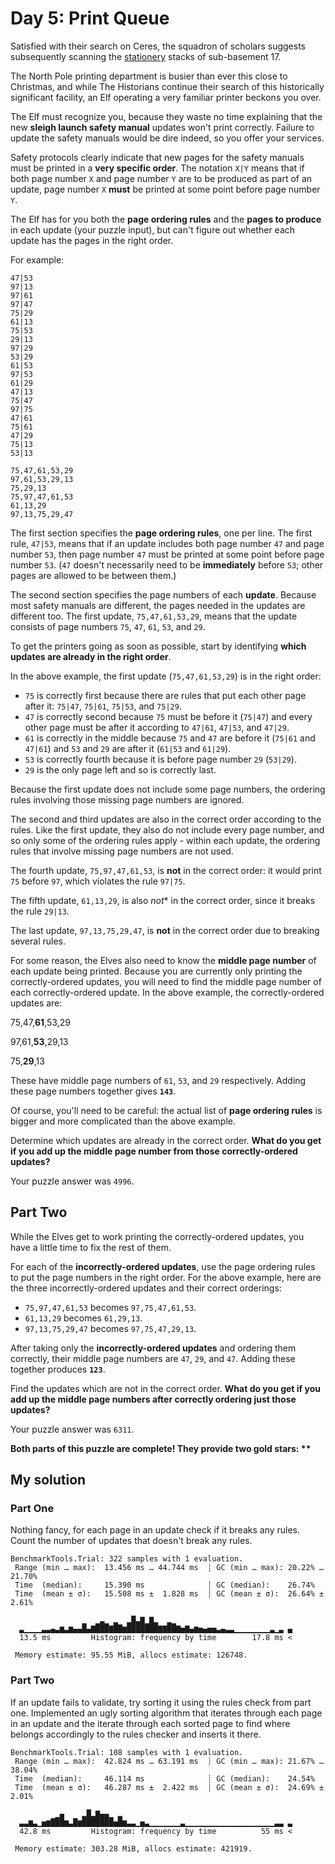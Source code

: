 # Day 5: Print Queue

Satisfied with their search on Ceres, the squadron of scholars suggests subsequently scanning the <ins>stationery</ins> stacks of sub-basement 17.

The North Pole printing department is busier than ever this close to Christmas, and while The Historians continue their search of this historically significant facility, an Elf operating a very familiar printer beckons you over.

The Elf must recognize you, because they waste no time explaining that the new **sleigh launch safety manual** updates won't print correctly. Failure to update the safety manuals would be dire indeed, so you offer your services.

Safety protocols clearly indicate that new pages for the safety manuals must be printed in a **very specific order**. The notation `X|Y` means that if both page number `X` and page number `Y` are to be produced as part of an update, page number `X` **must** be printed at some point before page number `Y`.

The Elf has for you both the **page ordering rules** and the **pages to produce** in each update (your puzzle input), but can't figure out whether each update has the pages in the right order.

For example:

```
47|53
97|13
97|61
97|47
75|29
61|13
75|53
29|13
97|29
53|29
61|53
97|53
61|29
47|13
75|47
97|75
47|61
75|61
47|29
75|13
53|13

75,47,61,53,29
97,61,53,29,13
75,29,13
75,97,47,61,53
61,13,29
97,13,75,29,47
```

The first section specifies the **page ordering rules**, one per line. The first rule, `47|53`, means that if an update includes both page number `47` and page number `53`, then page number `47` must be printed at some point before page number `53`. (`47` doesn't necessarily need to be **immediately** before `53`; other pages are allowed to be between them.)

The second section specifies the page numbers of each **update**. Because most safety manuals are different, the pages needed in the updates are different too. The first update, `75,47,61,53,29`, means that the update consists of page numbers `75`, `47`, `61`, `53`, and `29`.

To get the printers going as soon as possible, start by identifying **which updates are already in the right order**.

In the above example, the first update (`75,47,61,53,29`) is in the right order:

- `75` is correctly first because there are rules that put each other page after it: `75|47`, `75|61`, `75|53`, and `75|29`.
- `47` is correctly second because `75` must be before it (`75|47`) and every other page must be after it according to `47|61`, `47|53`, and `47|29`.
- `61` is correctly in the middle because `75` and `47` are before it (`75|61` and `47|61`) and `53` and `29` are after it (`61|53` and `61|29`).
- `53` is correctly fourth because it is before page number `29` (`53|29`).
- `29` is the only page left and so is correctly last.

Because the first update does not include some page numbers, the ordering rules involving those missing page numbers are ignored.

The second and third updates are also in the correct order according to the rules. Like the first update, they also do not include every page number, and so only some of the ordering rules apply - within each update, the ordering rules that involve missing page numbers are not used.

The fourth update, `75,97,47,61,53`, is **not** in the correct order: it would print `75` before `97`, which violates the rule `97|75`.

The fifth update, `61,13,29`, is also *not** in the correct order, since it breaks the rule `29|13`.

The last update, `97,13,75,29,47`, is **not** in the correct order due to breaking several rules.

For some reason, the Elves also need to know the **middle page number** of each update being printed. Because you are currently only printing the correctly-ordered updates, you will need to find the middle page number of each correctly-ordered update. In the above example, the correctly-ordered updates are:

75,47,**61**,53,29

97,61,**53**,29,13

75,**29**,13

These have middle page numbers of `61`, `53`, and `29` respectively. Adding these page numbers together gives **`143`**.

Of course, you'll need to be careful: the actual list of **page ordering rules** is bigger and more complicated than the above example.

Determine which updates are already in the correct order. **What do you get if you add up the middle page number from those correctly-ordered updates?**

Your puzzle answer was `4996`.

## Part Two

While the Elves get to work printing the correctly-ordered updates, you have a little time to fix the rest of them.

For each of the **incorrectly-ordered updates**, use the page ordering rules to put the page numbers in the right order. For the above example, here are the three incorrectly-ordered updates and their correct orderings:

- `75,97,47,61,53` becomes `97,75,47,61,53`.
- `61,13,29` becomes `61,29,13`.
- `97,13,75,29,47` becomes `97,75,47,29,13`.

After taking only the **incorrectly-ordered updates** and ordering them correctly, their middle page numbers are `47`, `29`, and `47`. Adding these together produces **`123`**.

Find the updates which are not in the correct order. **What do you get if you add up the middle page numbers after correctly ordering just those updates?**

Your puzzle answer was `6311`.

**Both parts of this puzzle are complete! They provide two gold stars: \*\***

## My solution 
### Part One
Nothing fancy, for each page in an update check if it breaks any rules. Count the number of updates that doesn't break any rules.
```
BenchmarkTools.Trial: 322 samples with 1 evaluation.
 Range (min … max):  13.456 ms … 44.744 ms  ┊ GC (min … max): 20.22% … 21.70%
 Time  (median):     15.390 ms              ┊ GC (median):    26.74%
 Time  (mean ± σ):   15.508 ms ±  1.828 ms  ┊ GC (mean ± σ):  26.64% ±  2.61%

                ▁  ▁▃▁ ▂  ▂█▃▇▁▇▂  ▂▁                          
  ▃▁▁▁▁▃▃▄▃▆▃▆▄▄█▄▇███▇██▆███████▇▇██▇▅▇▄▆▅▄▅▅▃▄▃▃▁▁▁▁▁▁▁▁▃▁▃ ▄
  13.5 ms         Histogram: frequency by time        17.8 ms <

 Memory estimate: 95.55 MiB, allocs estimate: 126748.
```

### Part Two
If an update fails to validate, try sorting it using the rules check from part one. Implemented an ugly sorting algorithm that iterates through each page in an update and the iterate through each sorted page to find where belongs accordingly to the rules checker and inserts it there.
```
BenchmarkTools.Trial: 108 samples with 1 evaluation.
 Range (min … max):  42.824 ms … 63.191 ms  ┊ GC (min … max): 21.67% … 38.04%
 Time  (median):     46.114 ms              ┊ GC (median):    24.54%
 Time  (mean ± σ):   46.287 ms ±  2.422 ms  ┊ GC (mean ± σ):  24.69% ±  2.01%

          ▁▄    ▂█▂▇▄▄▁ ▂                                      
  ▃▃▆▃▁▅▆███▆▃█▆███████▅█▆▃▃▁▅▃▁▁▁▁▁▁▁▃▁▁▁▁▁▁▁▁▁▁▁▁▁▁▁▁▁▁▁▁▃▃ ▃
  42.8 ms         Histogram: frequency by time          55 ms <

 Memory estimate: 303.28 MiB, allocs estimate: 421919.
```


